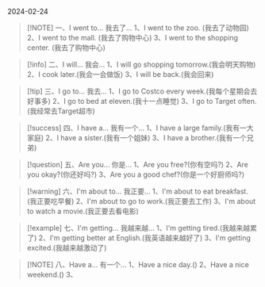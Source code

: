 2024-02-24

> [!NOTE] 一、I went to...
> 我去了...
> 1、I went  to the zoo. (我去了动物园)
> 2、I went  to the mall. (我去了购物中心)
> 3、I went  to  the shopping center. (我去了购物中心)


> [!info] 二、I will...
> 我会...
>1、I will go shopping tomorrow.(我会明天购物)
>2、I cook later.(我会一会做饭)
>3、I will be back.(我会回来)


> [!tip] 三、I go to...
> 我去...
> 1、I go to Costco  every week.(我每个星期会去好事多)
> 2、I go to bed at eleven.(我十一点睡觉)
> 3、I go to Target often.(我经常去Target超市)


> [!success] 四、I have a...
> 我有一个...
>1、I have a large family.(我有一大家庭)
>2、I have a sister.(我有一个姐妹)
>3、I have a brother.(我有一个兄弟)


> [!question] 五、Are you...
> 你是...
> 1、Are you free?(你有空吗?)
> 2、Are you okay?(你还好吗?)
> 3、Are you a good chef?(你是一个好厨师吗?)


> [!warning] 六、I'm about to...
> 我正要...
>1、I'm about to eat breakfast.(我正要吃早餐)
>2、I'm about to go to work.(我正要去工作)
>3、I'm about to watch a movie.(我正要去看电影)


> [!example] 七、I'm getting...
> 我越来越...
>1、I'm getting tired.(我越来越累了)
>2、I'm getting better at English.(我英语越来越好了)
>3、I'm getting excited.(我越来越激动了)


> [!NOTE] 八、Have a...
> 有一个...
> 1、Have a nice day.()
> 2、Have a nice weekend.()
> 3、
